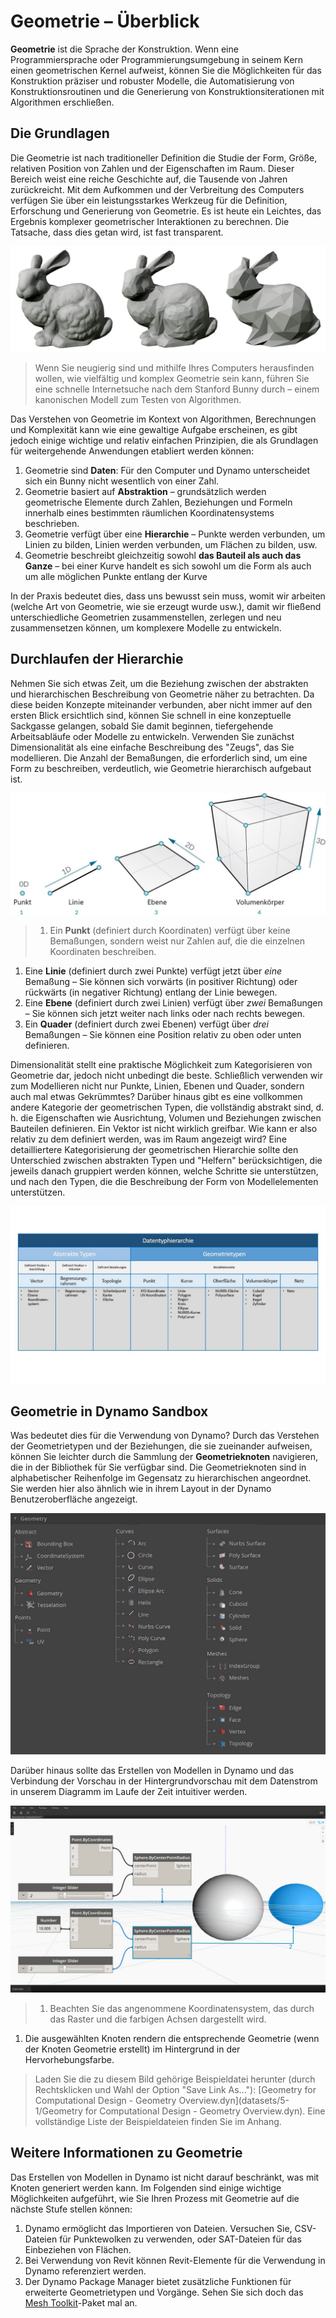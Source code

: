 # Geometrie – Überblick

**Geometrie** ist die Sprache der Konstruktion. Wenn eine Programmiersprache oder Programmierungsumgebung in seinem Kern einen geometrischen Kernel aufweist, können Sie die Möglichkeiten für das Konstruktion präziser und robuster Modelle, die Automatisierung von Konstruktionsroutinen und die Generierung von Konstruktionsiterationen mit Algorithmen erschließen.

## Die Grundlagen

Die Geometrie ist nach traditioneller Definition die Studie der Form, Größe, relativen Position von Zahlen und der Eigenschaften im Raum. Dieser Bereich weist eine reiche Geschichte auf, die Tausende von Jahren zurückreicht. Mit dem Aufkommen und der Verbreitung des Computers verfügen Sie über ein leistungsstarkes Werkzeug für die Definition, Erforschung und Generierung von Geometrie. Es ist heute ein Leichtes, das Ergebnis komplexer geometrischer Interaktionen zu berechnen. Die Tatsache, dass dies getan wird, ist fast transparent.

![Stanford Bunny](../.gitbook/assets/StanfordBunny.jpg)

> Wenn Sie neugierig sind und mithilfe Ihres Computers herausfinden wollen, wie vielfältig und komplex Geometrie sein kann, führen Sie eine schnelle Internetsuche nach dem Stanford Bunny durch – einem kanonischen Modell zum Testen von Algorithmen.

Das Verstehen von Geometrie im Kontext von Algorithmen, Berechnungen und Komplexität kann wie eine gewaltige Aufgabe erscheinen, es gibt jedoch einige wichtige und relativ einfachen Prinzipien, die als Grundlagen für weitergehende Anwendungen etabliert werden können:

1. Geometrie sind **Daten**: Für den Computer und Dynamo unterscheidet sich ein Bunny nicht wesentlich von einer Zahl.
2. Geometrie basiert auf **Abstraktion** – grundsätzlich werden geometrische Elemente durch Zahlen, Beziehungen und Formeln innerhalb eines bestimmten räumlichen Koordinatensystems beschrieben.
3. Geometrie verfügt über eine **Hierarchie** – Punkte werden verbunden, um Linien zu bilden, Linien werden verbunden, um Flächen zu bilden, usw.
4. Geometrie beschreibt gleichzeitig sowohl **das Bauteil als auch das Ganze** – bei einer Kurve handelt es sich sowohl um die Form als auch um alle möglichen Punkte entlang der Kurve

In der Praxis bedeutet dies, dass uns bewusst sein muss, womit wir arbeiten (welche Art von Geometrie, wie sie erzeugt wurde usw.), damit wir fließend unterschiedliche Geometrien zusammenstellen, zerlegen und neu zusammensetzen können, um komplexere Modelle zu entwickeln.

## Durchlaufen der Hierarchie

Nehmen Sie sich etwas Zeit, um die Beziehung zwischen der abstrakten und hierarchischen Beschreibung von Geometrie näher zu betrachten. Da diese beiden Konzepte miteinander verbunden, aber nicht immer auf den ersten Blick ersichtlich sind, können Sie schnell in eine konzeptuelle Sackgasse gelangen, sobald Sie damit beginnen, tiefergehende Arbeitsabläufe oder Modelle zu entwickeln. Verwenden Sie zunächst Dimensionalität als eine einfache Beschreibung des "Zeugs", das Sie modellieren. Die Anzahl der Bemaßungen, die erforderlich sind, um eine Form zu beschreiben, verdeutlich, wie Geometrie hierarchisch aufgebaut ist.

![Rechnerische Geometrie](../.gitbook/assets/GeometryDimensionality.jpg)

> 1. Ein **Punkt** (definiert durch Koordinaten) verfügt über keine Bemaßungen, sondern weist nur Zahlen auf, die die einzelnen Koordinaten beschreiben.

1. Eine **Linie** (definiert durch zwei Punkte) verfügt jetzt über _eine_ Bemaßung – Sie können sich vorwärts (in positiver Richtung) oder rückwärts (in negativer Richtung) entlang der Linie bewegen.
2. Eine **Ebene** (definiert durch zwei Linien) verfügt über _zwei_ Bemaßungen – Sie können sich jetzt weiter nach links oder nach rechts bewegen.
3. Ein **Quader** (definiert durch zwei Ebenen) verfügt über _drei_ Bemaßungen – Sie können eine Position relativ zu oben oder unten definieren.

Dimensionalität stellt eine praktische Möglichkeit zum Kategorisieren von Geometrie dar, jedoch nicht unbedingt die beste. Schließlich verwenden wir zum Modellieren nicht nur Punkte, Linien, Ebenen und Quader, sondern auch mal etwas Gekrümmtes? Darüber hinaus gibt es eine vollkommen andere Kategorie der geometrischen Typen, die vollständig abstrakt sind, d. h. die Eigenschaften wie Ausrichtung, Volumen und Beziehungen zwischen Bauteilen definieren. Ein Vektor ist nicht wirklich greifbar. Wie kann er also relativ zu dem definiert werden, was im Raum angezeigt wird? Eine detailliertere Kategorisierung der geometrischen Hierarchie sollte den Unterschied zwischen abstrakten Typen und "Helfern" berücksichtigen, die jeweils danach gruppiert werden können, welche Schritte sie unterstützen, und nach den Typen, die die Beschreibung der Form von Modellelementen unterstützen.

![Geometriehierarchie](../.gitbook/assets/GeometryHierarchy.jpg)

## Geometrie in Dynamo Sandbox

Was bedeutet dies für die Verwendung von Dynamo? Durch das Verstehen der Geometrietypen und der Beziehungen, die sie zueinander aufweisen, können Sie leichter durch die Sammlung der **Geometrieknoten** navigieren, die in der Bibliothek für Sie verfügbar sind. Die Geometrieknoten sind in alphabetischer Reihenfolge im Gegensatz zu hierarchischen angeordnet. Sie werden hier also ähnlich wie in ihrem Layout in der Dynamo Benutzeroberfläche angezeigt.

![Geometrie in Dynamo](../.gitbook/assets/GeometryOrganization2.jpg)

Darüber hinaus sollte das Erstellen von Modellen in Dynamo und das Verbindung der Vorschau in der Hintergrundvorschau mit dem Datenstrom in unserem Diagramm im Laufe der Zeit intuitiver werden.

![Geometrie in Dynamo](../.gitbook/assets/GeometryInDynamo.jpg)

> 1. Beachten Sie das angenommene Koordinatensystem, das durch das Raster und die farbigen Achsen dargestellt wird.

1. Die ausgewählten Knoten rendern die entsprechende Geometrie (wenn der Knoten Geometrie erstellt) im Hintergrund in der Hervorhebungsfarbe.

> Laden Sie die zu diesem Bild gehörige Beispieldatei herunter (durch Rechtsklicken und Wahl der Option "Save Link As..."): \[Geometry for Computational Design - Geometry Overview.dyn]\(datasets/5-1/Geometry for Computational Design - Geometry Overview.dyn). Eine vollständige Liste der Beispieldateien finden Sie im Anhang.

## Weitere Informationen zu Geometrie

Das Erstellen von Modellen in Dynamo ist nicht darauf beschränkt, was mit Knoten generiert werden kann. Im Folgenden sind einige wichtige Möglichkeiten aufgeführt, wie Sie Ihren Prozess mit Geometrie auf die nächste Stufe stellen können:

1. Dynamo ermöglicht das Importieren von Dateien. Versuchen Sie, CSV-Dateien für Punktewolken zu verwenden, oder SAT-Dateien für das Einbeziehen von Flächen.
2. Bei Verwendung von Revit können Revit-Elemente für die Verwendung in Dynamo referenziert werden.
3. Der Dynamo Package Manager bietet zusätzliche Funktionen für erweiterte Geometrietypen und Vorgänge. Sehen Sie sich doch das [Mesh Toolkit](https://github.com/h-iL/ForkedDynamoPrimerReorganized/blob/de/05\_Geometry-for-Computational-Design/\(https:/github.com/DynamoDS/Dynamo/wiki/Dynamo-Mesh-Toolkit\)/README.md)-Paket mal an.
